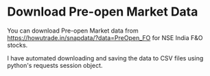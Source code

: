 # Download Pre-open Market Data

You can download Pre-open Market data from https://howutrade.in/snapdata/?data=PreOpen_FO for NSE India F&O stocks. 

I have automated downloading and saving the data to CSV files using python's requests session object.
